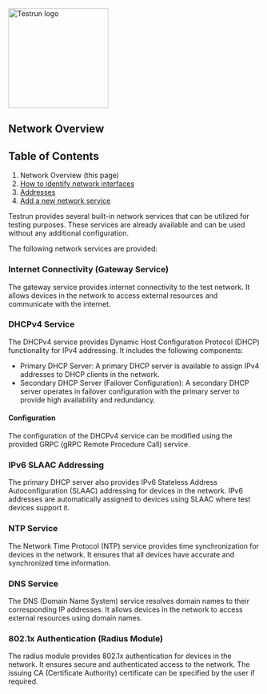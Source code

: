 <img width="200" alt="Testrun logo" src="https://user-images.githubusercontent.com/7399056/221927867-4190a4e8-a571-4e40-9c2b-65780ad9264c.png" alt="Testrun">


## Network Overview

## Table of Contents
1) Network Overview (this page)
2) [How to identify network interfaces](identify_interfaces.md)
3) [Addresses](addresses.md)
4) [Add a new network service](add_new_service.md)

Testrun provides several built-in network services that can be utilized for testing purposes. These services are already available and can be used without any additional configuration. 

The following network services are provided:

### Internet Connectivity (Gateway Service)

The gateway service provides internet connectivity to the test network. It allows devices in the network to access external resources and communicate with the internet.

### DHCPv4 Service

The DHCPv4 service provides Dynamic Host Configuration Protocol (DHCP) functionality for IPv4 addressing. It includes the following components:

- Primary DHCP Server: A primary DHCP server is available to assign IPv4 addresses to DHCP clients in the network.
- Secondary DHCP Server (Failover Configuration): A secondary DHCP server operates in failover configuration with the primary server to provide high availability and redundancy.

#### Configuration

The configuration of the DHCPv4 service can be modified using the provided GRPC (gRPC Remote Procedure Call) service.

### IPv6 SLAAC Addressing

The primary DHCP server also provides IPv6 Stateless Address Autoconfiguration (SLAAC) addressing for devices in the network. IPv6 addresses are automatically assigned to devices using SLAAC where test devices support it.

### NTP Service

The Network Time Protocol (NTP) service provides time synchronization for devices in the network. It ensures that all devices have accurate and synchronized time information.

### DNS Service

The DNS (Domain Name System) service resolves domain names to their corresponding IP addresses. It allows devices in the network to access external resources using domain names.

### 802.1x Authentication (Radius Module)

The radius module provides 802.1x authentication for devices in the network. It ensures secure and authenticated access to the network. The issuing CA (Certificate Authority) certificate can be specified by the user if required.